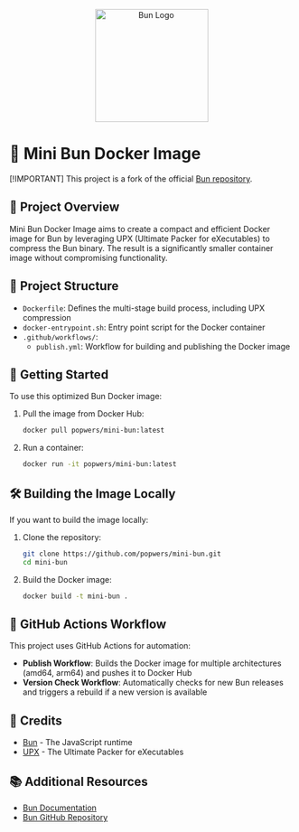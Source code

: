 <p align="center">
  <img src="https://bun.sh/logo.svg" alt="Bun Logo" width="200" height="200">
</p>

# 🍞 Mini Bun Docker Image

[!IMPORTANT]
This project is a fork of the official [Bun repository](https://github.com/oven-sh/bun).

## 🚀 Project Overview

Mini Bun Docker Image aims to create a compact and efficient Docker image for Bun by leveraging UPX (Ultimate Packer for eXecutables) to compress the Bun binary. The result is a significantly smaller container image without compromising functionality.

## 📁 Project Structure

- `Dockerfile`: Defines the multi-stage build process, including UPX compression
- `docker-entrypoint.sh`: Entry point script for the Docker container
- `.github/workflows/`:
  - `publish.yml`: Workflow for building and publishing the Docker image

## 🏁 Getting Started

To use this optimized Bun Docker image:

1. Pull the image from Docker Hub:
   ```bash
   docker pull popwers/mini-bun:latest
   ```

2. Run a container:
   ```bash
   docker run -it popwers/mini-bun:latest
   ```

## 🛠️ Building the Image Locally

If you want to build the image locally:

1. Clone the repository:
   ```bash
   git clone https://github.com/popwers/mini-bun.git
   cd mini-bun
   ```

2. Build the Docker image:
   ```bash
   docker build -t mini-bun .
   ```

## 🤖 GitHub Actions Workflow

This project uses GitHub Actions for automation:

- **Publish Workflow**: Builds the Docker image for multiple architectures (amd64, arm64) and pushes it to Docker Hub
- **Version Check Workflow**: Automatically checks for new Bun releases and triggers a rebuild if a new version is available

## 🙏 Credits

- [Bun](https://bun.sh/) - The JavaScript runtime
- [UPX](https://upx.github.io/) - The Ultimate Packer for eXecutables

## 📚 Additional Resources

- [Bun Documentation](https://bun.sh/docs)
- [Bun GitHub Repository](https://github.com/oven-sh/bun)
